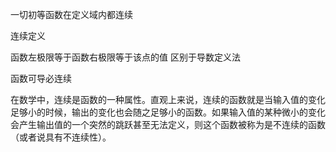 一切初等函数在定义域内都连续

连续定义

函数左极限等于函数右极限等于该点的值
区别于导数定义法


函数可导必连续



在数学中，连续是函数的一种属性。直观上来说，连续的函数就是当输入值的变化足够小的时候，输出的变化也会随之足够小的函数。如果输入值的某种微小的变化会产生输出值的一个突然的跳跃甚至无法定义，则这个函数被称为是不连续的函数（或者说具有不连续性）。